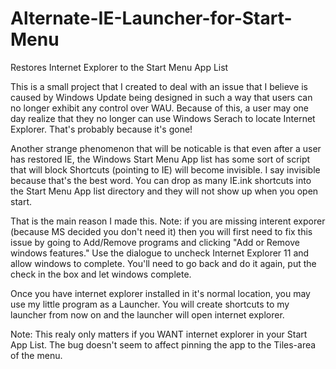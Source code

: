 # Alternate-IE-Launcher-for-Start-Menu
Restores Internet Explorer to the Start Menu App List


This is a small project that I created to deal with an issue that I believe is caused by Windows
Update being designed in such a way that users can no longer exhibit any control over WAU. Because
of this, a user may one day realize that they no longer can use Windows Serach to locate
Internet Explorer. That's probably because it's gone!

Another strange phenomenon that will be noticable is that even after a user has restored IE, the
Windows Start Menu App list has some sort of script that will block Shortcuts (pointing to IE)
will become invisible. I say invisible because that's the best word. You can drop as many IE.ink
shortcuts into the Start Menu App list directory and they will not show up when you open start.

That is the main reason I made this.
Note: if you are missing interent exporer (because MS decided you don't need it) then you will
first need to fix this issue by going to Add/Remove programs and clicking "Add or Remove windows
features." Use the dialogue to uncheck Internet Explorer 11 and allow windows to complete.
You'll need to go back and do it again, put the check in the box and let windows complete.

Once you have internet explorer installed in it's normal location, you may use my little program
as a Launcher. You will create shortcuts to my launcher from now on and the launcher will open
internet explorer.

Note: This realy only matters if you WANT internet explorer in your Start App List.
The bug doesn't seem to affect pinning the app to the Tiles-area of the menu.
